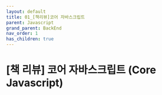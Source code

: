 ```yaml
---
layout: default
title: 01_[책리뷰]코어 자바스크립트
parent: Javascript
grand_parent: BackEnd
nav_order: 1
has_children: true
---
```


# [책 리뷰] 코어 자바스크립트 (Core Javascript)

